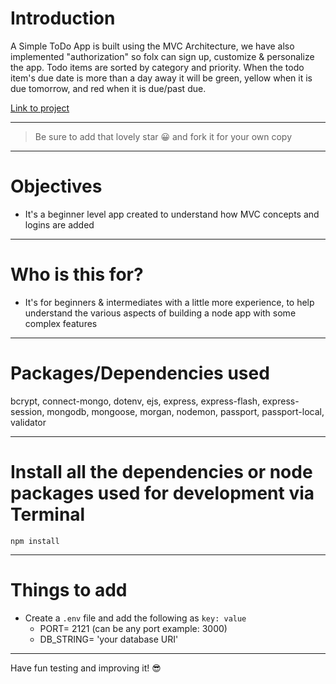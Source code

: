 # Introduction

A Simple ToDo App is built using the MVC Architecture, we have also implemented "authorization" so folx can sign up, customize & personalize the app. Todo items are sorted by category and priority. When the todo item's due date is more than a day away it will be green, yellow when it is due tomorrow, and red when it is due/past due.

[Link to project](https://todo-mvc-auth-local-1-4-1.herokuapp.com/) 

---

> Be sure to add that lovely star 😀 and fork it for your own copy

---

# Objectives

- It's a beginner level app created to understand how MVC concepts and logins are added

---

# Who is this for? 

- It's for beginners & intermediates with a little more experience, to help understand the various aspects of building a node app with some complex features

---

# Packages/Dependencies used 

bcrypt, connect-mongo, dotenv, ejs, express, express-flash, express-session, mongodb, mongoose, morgan, nodemon, passport, passport-local, validator

---

# Install all the dependencies or node packages used for development via Terminal

`npm install` 

---

# Things to add

- Create a `.env` file and add the following as `key: value` 
  - PORT= 2121 (can be any port example: 3000) 
  - DB_STRING= 'your database URI' 
 ---
 
 Have fun testing and improving it! 😎


